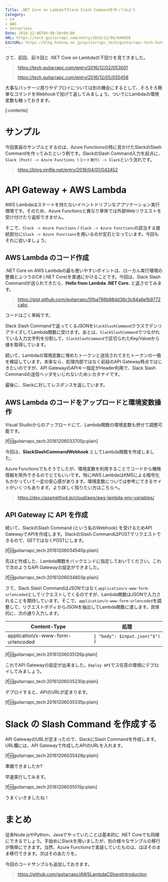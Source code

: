 ```yaml
---
Title: .NET Core on LambdaでSlack Slash Commandを作ってみよう
Category:
- C#
- AWS
- Serverless
Date: 2016-12-06T04:00:58+09:00
URL: https://tech.guitarrapc.com/entry/2016/12/06/040058
EditURL: https://blog.hatena.ne.jp/guitarrapc_tech/guitarrapc-tech.hatenablog.com/atom/entry/10328749687197530973
---
```


さて、前回、前々回と .NET Core on Lambdaの下回りを見てきました。

> https://tech.guitarrapc.com/entry/2016/12/02/053001

> https://tech.guitarrapc.com/entry/2016/12/05/055458

大事なパッケージ周りやデプロイについては別の機会にするとして、そろそろ簡単なコマンドをWebhookで投げて返してみましょう。ついでにLambdaの環境変数も触っておきます。


[:contents]

# サンプル

今回実装のサンプルとするのは、Azure Functionsの時に見かけたSlackのSlash Commandを作ってみたという例です。SlackのSlash Command入力を起点に、`Slack (Post) -> Azure Functions (コード実行) -> Slack`という流れです。

> https://blog.xin9le.net/entry/2016/04/01/042452

# API Gateway + AWS Lambda

AWS Lambdaはステートを持たないイベントドリブンなアプリケーション実行環境です。そのため、Azure Functionsと異なり単体では外部Webリクエストを受け付けたり返却できません。

そこで、`Slack -> Azure Functions` / `Slack -> Azure Functions`の該当する接続部分に`Slack -> Azure Functions`を用いるのが定石となっています。今回もそれに従いましょう。

## AWS Lambda のコード作成

.NET Core on AWS Lambdaの最も使いやすいポイントは、ローカル実行環境の整備とふつうのC# (.NET Core)を普通にかけることです。今回は、Slack Slash Commandが送られてきたら、**Hello from Lambda .NET Core.** と返させてみます。

> https://gist.github.com/guitarrapc/5fba786b88dd36c3c84a6e1b9772cabc

コードはごく単純です。

Slack Slash Commandで返ってくるJSONを`SlackSlashCommand`クラスでデシリアライズしてLambda関数に受けます。あとは、`SlackSlashCommand`でつながれている入力文字列を分割して、`SlackSlashCommand`で区切られたKey/Valueから値を取得しています。

続いて、Lambdaの環境変数に埋めたトークンと送信されてきたトークンの一致を検証しています。本来なら、処理内部ではなく前段のAPI Gateway時点ではじきたいのですが、API GatewayのAPIキー指定がHeader利用で、Slack Slash Commandの送信ヘッダをいじれないためシカタナイです。

最後に、Slackに対してレスポンスを返しています。

## AWS Lambda のコードをアップロードと環境変数操作

Visual Studioからのアップロードにて、Lambda関数の環境変数も併せて調整可能です。

[f:id:guitarrapc_tech:20161206033705p:plain]

今回は、**SlackSlashCommandWebhook** としてLambda関数を作成しました。

Azure Functionsでもそうでしたが、環境変数を利用することでコードから機微情報を除外できるのでとてもいいです。特にAWS LambdaはKMSによる暗号化もかかっていて一定の安心感があります。環境変数については参考にできるサイトがいくつもあります。より詳しく知りたい方はこちらへ。

> https://dev.classmethod.jp/cloud/aws/aws-lambda-env-variables/


## API Gateway に API を作成

続いて、SlackのSlash Command (という名のWebhook) を受けるためAPI GatewayでAPIを作成します。SlackのSlash CommandはPOSTでリクエストできるので、GETではなくPOSTにします。

[f:id:guitarrapc_tech:20161206034540p:plain]

先ほど作成した、Lambda関数をバックエンドに指定しておいてください。これで次のようなAPI Gatewayの設定ができました。

[f:id:guitarrapc_tech:20161206034803p:plain]

さて、Slack Slash CommandはJSONではなく`application/x-www-form-urlencoded`としてリクエストしてくるのですが、Lambda関数はJSONで入力されることを期待しています。そこで、`application/x-www-form-urlencoded`を調整して、リクエストボディからJSONを抽出してLambda関数に渡します。具体的に、次の通り入力します。

Content-Type | 処理
---- | ----
application/x-www-form-urlencoded | `{ "body": $input.json("$") }`

[f:id:guitarrapc_tech:20161206035126p:plain]

これでAPI Gatewayの設定が出来ました。`Deploy API`でス任意の環境にデプロイしてみましょう。

[f:id:guitarrapc_tech:20161206035230p:plain]

デプロイすると、APIのURLが定まります。

[f:id:guitarrapc_tech:20161206035335p:plain]

# Slack の Slash Command を作成する

API GatewayのURLが定まったので、SlackにSlash Commandを作成します。URL欄には、API Gatewayで作成したAPIのURLを入れます。

[f:id:guitarrapc_tech:20161206035428p:plain]

準備できましたか?

早速実行してみます。

[f:id:guitarrapc_tech:20161206035515p:plain]

うまくいきましたね！

# まとめ

従来Node.jsやPython、Javaでやっていたことは基本的に .NET Coreでも同様にできるでしょう。手始めにSlackを用いましたが、別の様々なサンプルの移行が簡単にできます。当然、Azure Functionsで実装していたものは、ほぼそのまま移行できます。次はそのあたりを。

今回のコードサンプルも追加しておきます。

> https://github.com/guitarrapc/AWSLambdaCSharpIntroduction
